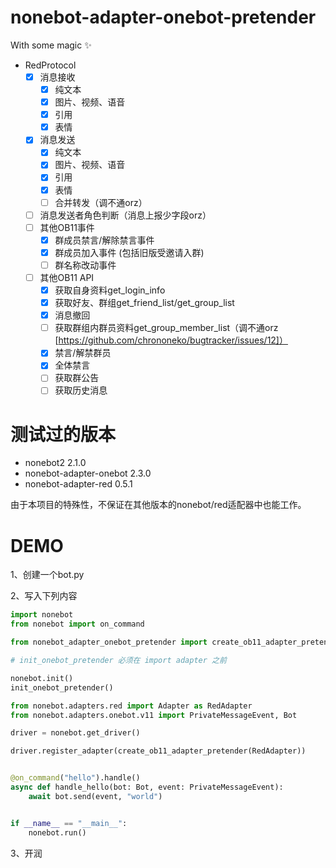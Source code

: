 # nonebot-adapter-onebot-pretender

With some magic ✨

- RedProtocol
  - [x] 消息接收
    - [x] 纯文本
    - [x] 图片、视频、语音
    - [x] 引用
    - [x] 表情
  - [x] 消息发送
    - [x] 纯文本
    - [x] 图片、视频、语音
    - [x] 引用
    - [x] 表情
    - [ ] 合并转发（调不通orz）
  - [ ] 消息发送者角色判断（消息上报少字段orz）
  - [ ] 其他OB11事件
    - [x] 群成员禁言/解除禁言事件
    - [x] 群成员加入事件 (包括旧版受邀请入群)
    - [ ] 群名称改动事件
  - [ ] 其他OB11 API
    - [x] 获取自身资料get_login_info
    - [x] 获取好友、群组get_friend_list/get_group_list
    - [x] 消息撤回
    - [ ] 获取群组内群员资料get_group_member_list（调不通orz [https://github.com/chrononeko/bugtracker/issues/12]）
    - [x] 禁言/解禁群员
    - [x] 全体禁言
    - [ ] 获取群公告
    - [ ] 获取历史消息

# 测试过的版本

- nonebot2 2.1.0
- nonebot-adapter-onebot 2.3.0
- nonebot-adapter-red 0.5.1

由于本项目的特殊性，不保证在其他版本的nonebot/red适配器中也能工作。

# DEMO

1、创建一个bot.py

2、写入下列内容

```python
import nonebot
from nonebot import on_command

from nonebot_adapter_onebot_pretender import create_ob11_adapter_pretender, init_onebot_pretender

# init_onebot_pretender 必须在 import adapter 之前

nonebot.init()
init_onebot_pretender()

from nonebot.adapters.red import Adapter as RedAdapter
from nonebot.adapters.onebot.v11 import PrivateMessageEvent, Bot

driver = nonebot.get_driver()

driver.register_adapter(create_ob11_adapter_pretender(RedAdapter))


@on_command("hello").handle()
async def handle_hello(bot: Bot, event: PrivateMessageEvent):
    await bot.send(event, "world")


if __name__ == "__main__":
    nonebot.run()

```

3、开润
